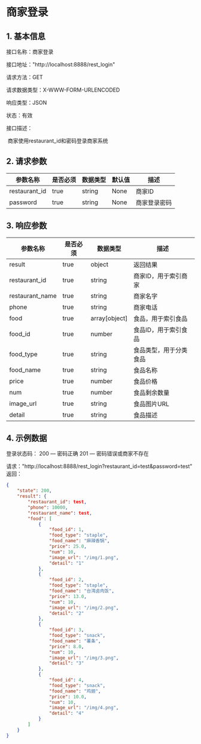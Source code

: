 # 商家登录

## 1. 基本信息

接口名称：商家登录

接口地址："http://localhost:8888/rest_login"

请求方法：GET

请求数据类型：X-WWW-FORM-URLENCODED

响应类型：JSON

状态：有效

接口描述：

​	商家使用restaurant_id和密码登录商家系统



## 2. 请求参数

| 参数名称      | 是否必须 | 数据类型 | 默认值 | 描述         |
| ------------- | -------- | -------- | ------ | ------------ |
| restaurant_id | true     | string   | None   | 商家ID       |
| password      | true     | string   | None   | 商家登录密码 |



## 3. 响应参数

| 参数名称        | 是否必须 | 数据类型      | 描述                   |
| --------------- | -------- | ------------- | ---------------------- |
| result          | true     | object        | 返回结果               |
| restaurant_id   | true     | string        | 商家ID，用于索引商家   |
| restaurant_name | true     | string        | 商家名字               |
| phone           | true     | string        | 商家电话               |
| food            | true     | array[object] | 食品，用于索引食品     |
| food_id         | true     | number        | 食品ID，用于索引食品   |
| food_type       | true     | string        | 食品类型，用于分类食品 |
| food_name       | true     | string        | 食品名称               |
| price           | true     | number        | 食品价格               |
| num             | true     | number        | 食品剩余数量           |
| image_url       | true     | string        | 食品图片URL            |
| detail          | true     | string        | 食品描述               |



## 4. 示例数据

登录状态码：
	200 — 密码正确
	201 — 密码错误或商家不存在



请求："http://localhost:8888/rest_login?restaurant_id=test&password=test"
返回：

```json
{
    "state": 200,
    "result": {
        "restaurant_id": test,
        "phone": 10000,
        "restaurant_name": test,
        "food": [
            {
                "food_id": 1,
                "food_type": "staple",
                "food_name": "麻辣香锅",
                "price": 25.0,
                "num": 10,
                "image_url": "/img/1.png",
                "detail": "1"
            },
            {
                "food_id": 2,
                "food_type": "staple",
                "food_name": "台湾卤肉饭",
                "price": 13.0,
                "num": 10,
                "image_url": "/img/2.png",
                "detail": "2"
            },
            {
                "food_id": 3,
                "food_type": "snack",
                "food_name": "薯条",
                "price": 8.0,
                "num": 10,
                "image_url": "/img/3.png",
                "detail": "3"
            },
            {
                "food_id": 4,
                "food_type": "snack",
                "food_name": "鸡翅",
                "price": 10.0,
                "num": 10,
                "image_url": "/img/4.png",
                "detail": "4"
            }
        ]
    }
}
```

